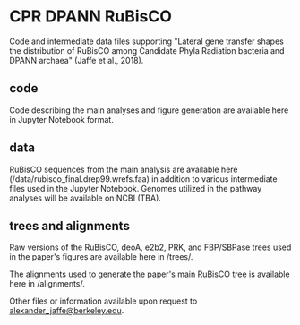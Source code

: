 # CPR DPANN RuBisCO

Code and intermediate data files supporting "Lateral gene transfer shapes the distribution of RuBisCO among Candidate Phyla Radiation bacteria and DPANN archaea" (Jaffe et al., 2018).

## code

Code describing the main analyses and figure generation are available here in Jupyter Notebook format.

## data

RuBisCO sequences from the main analysis are available here (/data/rubisco_final.drep99.wrefs.faa) in addition to various intermediate files used in the Jupyter Notebook. Genomes utilized in the pathway analyses will be available on NCBI (TBA).

## trees and alignments

Raw versions of the RuBisCO, deoA, e2b2, PRK, and FBP/SBPase trees used in the paper's figures are available here in /trees/.

The alignments used to generate the paper's main RuBisCO tree is available here in /alignments/.

Other files or information available upon request to [alexander_jaffe@berkeley.edu](alexander_jaffe@berkeley.edu).
